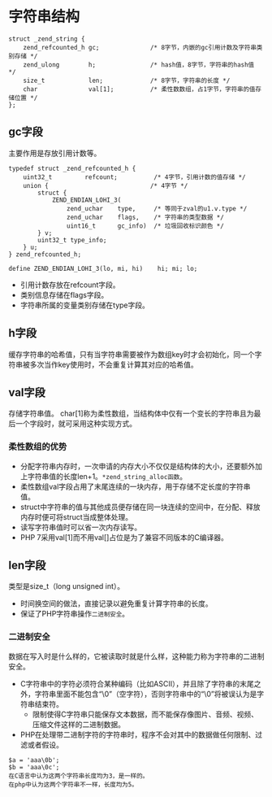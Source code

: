 # 字符串结构
```
struct _zend_string {
	zend_refcounted_h gc;              /* 8字节，内嵌的gc引用计数及字符串类别存储 */
	zend_ulong        h;               /* hash值，8字节，字符串的hash值 */
	size_t            len;             /* 8字节，字符串的长度 */
	char              val[1];          /* 柔性数数组，占1字节，字符串的值存储位置 */
};
```

## gc字段
主要作用是存放引用计数等。

```
typedef struct _zend_refcounted_h {
	uint32_t         refcount;			/* 4字节，引用计数的值存储 */
	union {                            /* 4字节 */ 
		struct {
			ZEND_ENDIAN_LOHI_3(
				zend_uchar    type,     /* 等同于zval的u1.v.type */
				zend_uchar    flags,    /* 字符串的类型数据 */
				uint16_t      gc_info)  /* 垃圾回收标识颜色 */
		} v;
		uint32_t type_info;
	} u;
} zend_refcounted_h;
```
```
define ZEND_ENDIAN_LOHI_3(lo, mi, hi)    hi; mi; lo;
```
- 引用计数存放在refcount字段。
- 类别信息存储在flags字段。
- 字符串所属的变量类别存储在type字段。

## h字段
缓存字符串的哈希值，只有当字符串需要被作为数组key时才会初始化，同一个字符串被多次当作key使用时，不会重复计算其对应的哈希值。

## val字段
存储字符串值。
char[1]称为柔性数组，当结构体中仅有一个变长的字符串且为最后一个字段时，就可采用这种实现方式。

### 柔性数组的优势
- 分配字符串内存时，一次申请的内存大小不仅仅是结构体的大小，还要额外加上字符串值的长度len+1。`*zend_string_alloc函数`。
- 柔性数组val字段占用了末尾连续的一块内存，用于存储不定长度的字符串值。
- struct中字符串的值与其他成员便存储在同一块连续的空间中，在分配、释放内存时便可将struct当成整体处理。
- 读写字符串值时可以省一次内存读写。
- PHP 7采用val[1]而不用val[]占位是为了兼容不同版本的C编译器。

## len字段
类型是size_t（long unsigned int）。
- 时间换空间的做法，直接记录以避免重复计算字符串的长度。
- 保证了PHP字符串操作`二进制安全`。

### 二进制安全
数据在写入时是什么样的，它被读取时就是什么样，这种能力称为字符串的二进制安全。
- C字符串中的字符必须符合某种编码（比如ASCII），并且除了字符串的末尾之外，字符串里面不能包含“\0”（空字符），否则字符串中的“\0”将被误认为是字符串结束符。
    - 限制使得C字符串只能保存文本数据，而不能保存像图片、音频、视频、压缩文件这样的二进制数据。
- PHP在处理带二进制字符的字符串时，程序不会对其中的数据做任何限制、过滤或者假设。

```
$a = 'aaa\0b';
$b = 'aaa\0c';
在C语言中认为这两个字符串长度均为3，是一样的。
在php中认为这两个字符串不一样，长度均为5。
```
